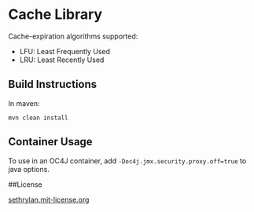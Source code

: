 # Cache Library

Cache-expiration algorithms supported: 
* LFU: Least Frequently Used 
* LRU: Least Recently Used

## Build Instructions

In maven:
```
mvn clean install
```

## Container Usage
To use in an OC4J container, add ```-Doc4j.jmx.security.proxy.off=true``` to java options.


##License

[sethrylan.mit-license.org](http://sethrylan.mit-license.org/)



